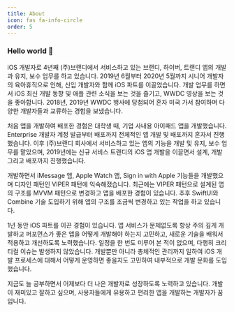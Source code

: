 ```yaml
---
title: About
icon: fas fa-info-circle
order: 5
---
```


### Hello world 👋

<!--
**imjhk03/imjhk03** is a ✨ _special_ ✨ repository because its `README.md` (this file) appears on your GitHub profile.

Here are some ideas to get you started:

- 🔭 I’m currently working on ...
- 🌱 I’m currently learning ...
- 👯 I’m looking to collaborate on ...
- 🤔 I’m looking for help with ...
- 💬 Ask me about ...
- 📫 How to reach me: ...
- 😄 Pronouns: ...
- ⚡ Fun fact: ...
-->

iOS 개발자로 4년째 (주)브랜디에서 서비스하고 있는 브랜디, 하이버, 트랜디 앱의 개발과 유지, 보수 업무를 하고 있습니다. 2019년 6월부터 2020년 5월까지 시니어 개발자의 육아휴직으로 인해, 신입 개발자와 함께 iOS 파트를 이끌었습니다. 개발 업무를 하면서 iOS 최신 개발 동향 및 애플 관련 소식을 보는 것을 즐기고, WWDC 영상을 보는 것을 좋아합니다. 2018년, 2019년 WWDC 행사에 당첨되어 혼자 미국 가서 참여하며 다양한 개발자들과 교류하는 경험을 보냈습니다.

 처음 앱을 개발하여 배포한 경험은 대학생 때, 기업 사내용 아이패드 앱을 개발했습니다. Enterprise 개발자 계정 발급부터 배포까지 전체적인 앱 개발 및 배포까지 혼자서 진행했습니다. 이후 (주)브랜디 회사에서 서비스하고 있는 앱의 기능을 개발 및 유지, 보수 업무를 맡았으며, 2019년에는 신규 서비스 트랜디의 iOS 앱 개발을 이끌면서 설계, 개발 그리고 배포까지 진행했습니다.

 개발하면서 iMessage 앱, Apple Watch 앱, Sign in with Apple 기능들을 개발했으며 디자인 패턴인 VIPER 패턴에 익숙해졌습니다. 최근에는 VIPER 패턴으로 설계된 앱의 구조를 MVVM 패턴으로 변경하고 앱을 배포한 경험이 있습니다. 추후 SwiftUI와 Combine 기술 도입하기 위해 앱의 구조를 조금씩 변경하고 있는 작업을 하고 있습니다.

 1년 동안 iOS 파트를 이끈 경험이 있습니다. 앱 서비스가 문제없도록 항상 주의 깊게 개발하고 퍼포먼스가 좋은 앱을 어떻게 개발해야 하는지 고민하고, 새로운 기술을 배워서 적용하고 개선하도록 노력했습니다. 일정을 한 번도 미루어 본 적이 없으며, 다행히 크리티컬 이슈는 발생하지 않았습니다. 개발뿐만 아니라 총체적인 관리까지 일하여 iOS 개발 프로세스에 대해서 어떻게 운영하면 좋을지도 고민하여 내부적으로 개발 문화를 도입했습니다.

 지금도 늘 공부하면서 어제보다 더 나은 개발자로 성장하도록 노력하고 있습니다. 개발이 재미있고 잘하고 싶으며, 사용자들에게 유용하고 편리한 앱을 개발하는 개발자가 꿈입니다.
